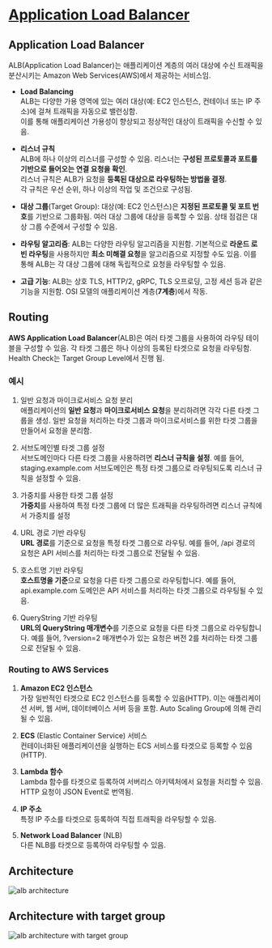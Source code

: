 # [Application Load Balancer](https://docs.aws.amazon.com/ko_kr/elasticloadbalancing/latest/application/introduction.html)

## Application Load Balancer    

ALB(Application Load Balancer)는 애플리케이션 계층의 여러 대상에 수신 트래픽을 분산시키는 Amazon Web Services(AWS)에서 제공하는 서비스임.

* **Load Balancing**  
ALB는 다양한 가용 영역에 있는 여러 대상(예: EC2 인스턴스, 컨테이너 또는 IP 주소)에 걸쳐 트래픽을 자동으로 밸런싱함.  
이를 통해 애플리케이션 가용성이 향상되고 정상적인 대상이 트래픽을 수신할 수 있음.

* **리스너 규칙**  
ALB에 하나 이상의 리스너를 구성할 수 있음. 리스너는 **구성된 프로토콜과 포트를 기반으로 들어오는 연결 요청을 확인**.  
리스너 규칙은 ALB가 요청을 **등록된 대상으로 라우팅하는 방법을 결정**.  
각 규칙은 우선 순위, 하나 이상의 작업 및 조건으로 구성됨.

* **대상 그룹**(Target Group): 대상(예: EC2 인스턴스)은 **지정된 프로토콜 및 포트 번호**를 기반으로 그룹화됨. 여러 대상 그룹에 대상을 등록할 수 있음. 상태 점검은 대상 그룹 수준에서 구성할 수 있음.

* **라우팅 알고리즘**: ALB는 다양한 라우팅 알고리즘을 지원함. 기본적으로 **라운드 로빈 라우팅**을 사용하지만 **최소 미해결 요청**을 알고리즘으로 지정할 수도 있음. 이를 통해 ALB는 각 대상 그룹에 대해 독립적으로 요청을 라우팅할 수 있음.

* **고급 기능**: ALB는 상호 TLS, HTTP/2, gRPC, TLS 오프로딩, 고정 세션 등과 같은 기능을 지원함. OSI 모델의 애플리케이션 계층(**7계층**)에서 작동.

## Routing

**AWS Application Load Balancer**(ALB)은 여러 타겟 그룹을 사용하여 라우팅 테이블을 구성할 수 있음. 각 타겟 그룹은 하나 이상의 등록된 타겟으로 요청을 라우팅함.  
Health Check는 Target Group Level에서 진행 됨.

### 예시

1. 일반 요청과 마이크로서비스 요청 분리  
애플리케이션의 **일반 요청**과 **마이크로서비스 요청**을 분리하려면 각각 다른 타겟 그룹을 생성. 일반 요청을 처리하는 타겟 그룹과 마이크로서비스를 위한 타겟 그룹을 만들어서 요청을 분리함.

2. 서브도메인별 타겟 그룹 설정  
서브도메인마다 다른 타겟 그룹을 사용하려면 **리스너 규칙을 설정**. 예를 들어, staging.example.com 서브도메인은 특정 타겟 그룹으로 라우팅되도록 리스너 규칙을 설정할 수 있음.

3. 가중치를 사용한 타겟 그룹 설정  
**가중치**를 사용하여 특정 타겟 그룹에 더 많은 트래픽을 라우팅하려면 리스너 규칙에서 가중치를 설정

4. URL 경로 기반 라우팅  
**URL 경로**를 기준으로 요청을 특정 타겟 그룹으로 라우팅. 예를 들어, /api 경로의 요청은 API 서비스를 처리하는 타겟 그룹으로 전달될 수 있음.

5. 호스트명 기반 라우팅  
**호스트명을 기준**으로 요청을 다른 타겟 그룹으로 라우팅합니다. 예를 들어, api.example.com 도메인은 API 서비스를 처리하는 타겟 그룹으로 라우팅될 수 있음.

6. QueryString 기반 라우팅  
**URL의 QueryString 매개변수**를 기준으로 요청을 다른 타겟 그룹으로 라우팅합니다. 예를 들어, ?version=2 매개변수가 있는 요청은 버전 2를 처리하는 타겟 그룹으로 전달될 수 있음.

### Routing to AWS Services

1. **Amazon EC2 인스턴스**  
가장 일반적인 타겟으로 EC2 인스턴스를 등록할 수 있음(HTTP). 이는 애플리케이션 서버, 웹 서버, 데이터베이스 서버 등을 포함. Auto Scaling Group에 의해 관리 될 수 있음.

2. **ECS** (Elastic Container Service) 서비스  
컨테이너화된 애플리케이션을 실행하는 ECS 서비스를 타겟으로 등록할 수 있음(HTTP).

3. **Lambda 함수**  
Lambda 함수를 타겟으로 등록하여 서버리스 아키텍처에서 요청을 처리할 수 있음. HTTP 요청이 JSON Event로 번역됨.

4. **IP 주소**  
특정 IP 주소를 타겟으로 등록하여 직접 트래픽을 라우팅할 수 있음.

5. **Network Load Balancer** (NLB)  
다른 NLB를 타겟으로 등록하여 라우팅할 수 있음.

## Architecture

![alb architecture](https://github.com/LeeWooJung/AWS-SAA-C03/assets/31682438/4076f6d0-edc1-45f1-a431-9d27107fb7cb)

## Architecture with target group

![alb architecture with target group](https://github.com/LeeWooJung/AWS-SAA-C03/assets/31682438/30af2ce3-f5c9-4560-8984-155c388dd05e)

